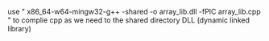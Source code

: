 use " x86_64-w64-mingw32-g++ -shared -o array_lib.dll -fPIC array_lib.cpp " to complie cpp as we need to the shared directory DLL (dynamic linked library)
